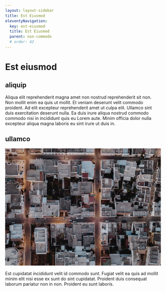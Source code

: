 ```yaml
---
layout: layout-sidebar
title: Est Eiusmod
eleventyNavigation:
  key: est-eiusmod
  title: Est Eiusmod
  parent: non-commodo
  # order: 42
---
```


# Est eiusmod

## aliquip

Aliqua elit reprehenderit magna amet non nostrud reprehenderit sit non. Non mollit enim ea quis ut mollit. Et veniam deserunt velit commodo proident. Ad elit excepteur reprehenderit amet ut culpa elit. Ullamco sint duis exercitation deserunt nulla. Ea duis irure aliqua nostrud commodo commodo nisi in incididunt quis eu Lorem aute. Minim officia dolor nulla excepteur aliqua magna laboris eu sint irure ut duis in.

## ullamco

<img class="bordered" src="/static/images/bulksplash-i_am_simoesse-YZHXxs2jb9M.jpg" alt="bulksplash-i_am_simoesse-YZHXxs2jb9M.jpg" />

Est cupidatat incididunt velit id commodo sunt. Fugiat velit ea quis ad mollit minim elit nisi esse ex sunt do sint cupidatat. Proident duis consequat laborum pariatur non in non. Proident eu sunt laboris.

